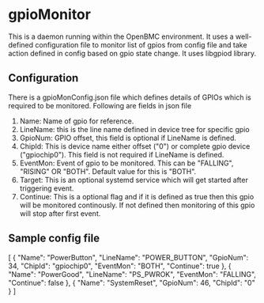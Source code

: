 # gpioMonitor

This is a daemon running within the OpenBMC environment. It uses a well-defined
configuration file to monitor list of gpios from config file and take action
defined in config based on gpio state change. It uses libgpiod library.

## Configuration

There is a gpioMonConfig.json file which defines details of GPIOs which is
required to be monitored. Following are fields in json file
1. Name: Name of gpio for reference.
2. LineName: this is the line name defined in device tree for specific gpio
3. GpioNum: GPIO offset, this field is optional if LineName is defined.
4. ChipId: This is device name either offset ("0") or complete gpio device
           ("gpiochip0"). This field is not required if LineName is defined.
5. EventMon: Event of gpio to be monitored. This can be "FALLING", "RISING"
             OR "BOTH". Default value for this is "BOTH".
6. Target: This is an optional systemd service which will get started after
           triggering event.
6. Continue: This is a optional flag and if it is defined as true then this
             gpio will be monitored continously. If not defined then
             monitoring of this gpio will stop after first event.

## Sample config file

[
	{
		"Name": "PowerButton",
		"LineName": "POWER_BUTTON",
		"GpioNum": 34,
		"ChipId": "gpiochip0",
		"EventMon": "BOTH",
		"Continue": true
	},
	{
		"Name": "PowerGood",
		"LineName": "PS_PWROK",
		"EventMon": "FALLING",
		"Continue": false
	},
	{
		"Name": "SystemReset",
		"GpioNum": 46,
		"ChipId": "0"
	}
]
